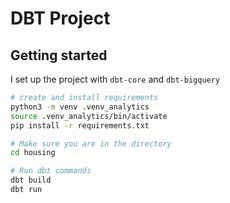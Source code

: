 # DBT Project


## Getting started

I set up the project with `dbt-core` and `dbt-bigquery`

```bash
# create and install requirements
python3 -m venv .venv_analytics
source .venv_analytics/bin/activate
pip install -r requirements.txt

# Make sure you are in the directory
cd housing

# Run dbt commands
dbt build
dbt run
```